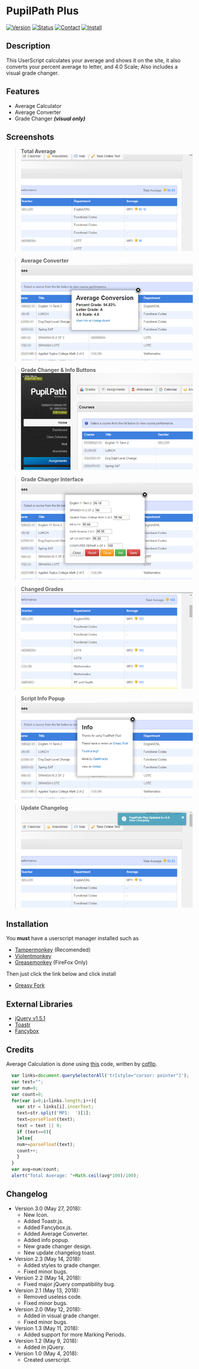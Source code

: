 # PupilPath Plus
[![Version](https://img.shields.io/badge/Version-3.0-blue.svg?longCache=true&style=for-the-badge "Version 3.0")](https://github.com/DeathHackz/PupilPathPlus/blob/master/CHANGELOG.md)
[![Status](https://img.shields.io/badge/Status-Developing-yellow.svg?longCache=true&style=for-the-badge "Active Development")](https://github.com/DeathHackz/PupilPathPlus)
[![Contact](https://img.shields.io/badge/Requests-Open-red.svg?longCache=true&style=for-the-badge "DeathHackz")](https://github.com/DeathHackz/PupilPathPlus/issues)
[![Install](https://img.shields.io/badge/Install-GreasyFork-green.svg?longCache=true&style=for-the-badge "Install PupilPath Plus")](#installation)

Description
-----------
This UserScript calculates your average and shows it on the site, it also converts your percent average to letter, and 4.0 Scale; Also includes a visual grade changer.

Features
--------
* Average Calculator
* Average Converter
* Grade Changer ***(visual only)***

Screenshots
-----------
> **Total Average**
![Total Average](https://github.com/DeathHackz/PupilPathPlus/blob/master/screenshots/Total_Average.png?raw=true "Total Average")

> **Average Converter**
![Average Converter](https://github.com/DeathHackz/PupilPathPlus/blob/master/screenshots/Average_Conversion.png?raw=true "Average Converter")

> **Grade Changer & Info Buttons**
![Grade Changer & Info Buttons](https://github.com/DeathHackz/PupilPathPlus/blob/master/screenshots/Buttons.png?raw=true "Grade Changer & Info Buttons")

> **Grade Changer Interface**
![Grade Changer Interface](https://github.com/DeathHackz/PupilPathPlus/blob/master/screenshots/Grade_Changer.png?raw=true "Grade Changer Interface")

> **Changed Grades**
![Changed Grades](https://github.com/DeathHackz/PupilPathPlus/blob/master/screenshots/Changed_Grades.png?raw=true "Changed Grades")

> **Script Info Popup**
![Script Info Popup](https://github.com/DeathHackz/PupilPathPlus/blob/master/screenshots/Info_Popup.png?raw=true "Script Info Popup")

> **Update Changelog**
![Update Changelog](https://github.com/DeathHackz/PupilPathPlus/blob/master/screenshots/Update_Changelog.png?raw=true "Update Changelog")

<a name="installation"></a>

Installation
------------
You **must** have a userscript manager installed such as

* [Tampermonkey](https://tampermonkey.net) (Recomended)
* [Violentmonkey](https://violentmonkey.github.io/)
* [Greasemonkey](https://www.greasespot.net) (FireFox Only)

Then just click the link below and click install

* [Greasy Fork](https://greasyfork.org/en/scripts/368390)

External Libraries
------------------
* [jQuery v1.5.1](https://blog.jquery.com/2011/02/24/jquery-151-released)
* [Toastr](https://codeseven.github.io/toastr)
* [Fancybox](http://fancybox.net)

Credits
-------
Average Calculation is done using [this](https://gist.github.com/cqfllp/1c2ccc83733fb1d4264a3785b14249d1) code, written by [cqfllp](https://github.com/cqfllp).

```javascript
  var links=document.querySelectorAll('tr[style="cursor: pointer"]');
  var text="";
  var num=0;
  var count=0;
  for(var i=0;i<links.length;i++){
    var str = links[i].innerText;
    text=str.split('MP1:  ')[1];
    text=parseFloat(text);
    text = text || 0;
    if (text==0){
    }else{
    num+=parseFloat(text);
    count++;
    }
  }
  var avg=num/count;
  alert("Total Average: "+Math.ceil(avg*100)/100);
```

Changelog
---------
* Version 3.0 (May 27, 2018):
    - New Icon.
    - Added Toastr.js.
    - Added Fancybox.js.
    - Added Average Converter.
    - Added info popup.
    - New grade changer design.
    - New update changelog toast.
* Version 2.3 (May 14, 2018):
    - Added styles to grade changer.
    - Fixed minor bugs.
* Version 2.2 (May 14, 2018):
    - Fixed major jQuery compatibility bug.
* Version 2.1 (May 13, 2018):
    - Removed useless code.
    - Fixed minor bugs.
* Version 2.0 (May 12, 2018):
    - Added in visual grade changer.
    - Fixed minor bugs.
* Version 1.3 (May 11, 2018):
    - Added support for more Marking Periods.
* Version 1.2 (May 9, 2018):
    - Added in jQuery.
* Version 1.0 (May 4, 2018):
	- Created userscript.
